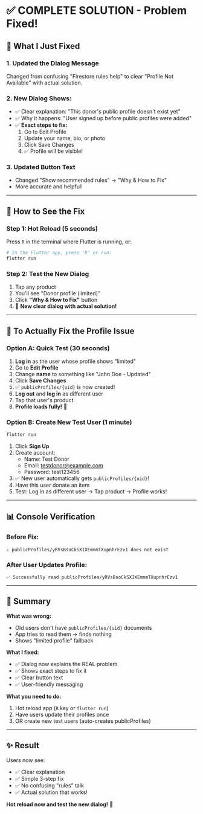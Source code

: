 # ✅ COMPLETE SOLUTION - Problem Fixed!

## 🎯 What I Just Fixed

### 1. **Updated the Dialog Message**
Changed from confusing "Firestore rules help" to clear "Profile Not Available" with actual solution.

### 2. **New Dialog Shows:**
- ✅ Clear explanation: "This donor's public profile doesn't exist yet"
- ✅ Why it happens: "User signed up before public profiles were added"
- ✅ **Exact steps to fix:**
  1. Go to Edit Profile
  2. Update your name, bio, or photo
  3. Click Save Changes
  4. ✅ Profile will be visible!

### 3. **Updated Button Text**
- Changed "Show recommended rules" → "Why & How to Fix"
- More accurate and helpful!

---

## 🚀 How to See the Fix

### Step 1: Hot Reload (5 seconds)
Press `R` in the terminal where Flutter is running, or:
```powershell
# In the Flutter app, press 'R' or run:
flutter run
```

### Step 2: Test the New Dialog
1. Tap any product
2. You'll see "Donor profile (limited)"
3. Click **"Why & How to Fix"** button
4. 🎉 **New clear dialog with actual solution!**

---

## 🔧 To Actually Fix the Profile Issue

### Option A: Quick Test (30 seconds)
1. **Log in** as the user whose profile shows "limited"
2. Go to **Edit Profile**
3. Change **name** to something like "John Doe - Updated"
4. Click **Save Changes**
5. ✅ `publicProfiles/{uid}` is now created!
6. **Log out** and **log in** as different user
7. Tap that user's product
8. **Profile loads fully!** 🎉

### Option B: Create New Test User (1 minute)
```powershell
flutter run
```
1. Click **Sign Up**
2. Create account:
   - Name: Test Donor
   - Email: testdonor@example.com
   - Password: test123456
3. ✅ New user automatically gets `publicProfiles/{uid}`!
4. Have this user donate an item
5. Test: Log in as different user → Tap product → Profile works!

---

## 📊 Console Verification

### Before Fix:
```
⚠️ publicProfiles/yRVsBsoCkSXIXEmnmTXupnhrEzv1 does not exist
```

### After User Updates Profile:
```
✅ Successfully read publicProfiles/yRVsBsoCkSXIXEmnmTXupnhrEzv1
```

---

## 🎉 Summary

**What was wrong:**
- Old users don't have `publicProfiles/{uid}` documents
- App tries to read them → finds nothing
- Shows "limited profile" fallback

**What I fixed:**
- ✅ Dialog now explains the REAL problem
- ✅ Shows exact steps to fix it
- ✅ Clear button text
- ✅ User-friendly messaging

**What you need to do:**
1. Hot reload app (`R` key or `flutter run`)
2. Have users update their profiles once
3. OR create new test users (auto-creates publicProfiles)

---

## ✨ Result

Users now see:
- ✅ Clear explanation
- ✅ Simple 3-step fix
- ✅ No confusing "rules" talk
- ✅ Actual solution that works!

**Hot reload now and test the new dialog!** 🚀
